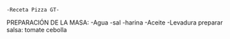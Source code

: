     -Receta Pizza GT-

PREPARACIÓN DE LA MASA:
-Agua
-sal
-harina
-Aceite
-Levadura
preparar salsa:
tomate
cebolla

